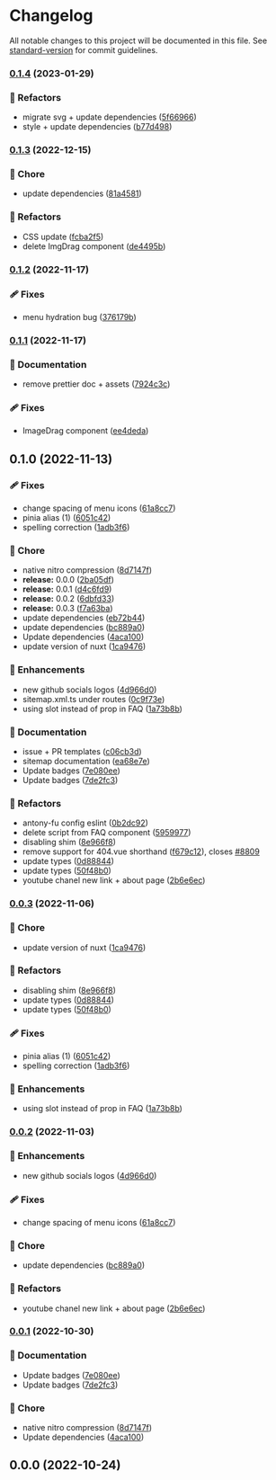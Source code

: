 # Changelog

All notable changes to this project will be documented in this file. See [standard-version](https://github.com/conventional-changelog/standard-version) for commit guidelines.

### [0.1.4](https://github.com/BenjaminOddou/portfolio/compare/v0.1.3...v0.1.4) (2023-01-29)


### 💅 Refactors

* migrate svg + update dependencies ([5f66966](https://github.com/BenjaminOddou/portfolio/commits/5f66966645f28e57e80fbe175696e8dd62e4ecd0))
* style + update dependencies ([b77d498](https://github.com/BenjaminOddou/portfolio/commits/b77d498dfa2bf89a92e042510d70ad19fabd07b1))

### [0.1.3](https://github.com/BenjaminOddou/portfolio/compare/v0.1.2...v0.1.3) (2022-12-15)


### 🏡 Chore

* update dependencies ([81a4581](https://github.com/BenjaminOddou/portfolio/commits/81a45814ffb8f40230e0e0b7dd1661552e4158de))


### 💅 Refactors

* CSS update ([fcba2f5](https://github.com/BenjaminOddou/portfolio/commits/fcba2f5d4dc4ac1de7aa358b3e2705b238d28c82))
* delete ImgDrag component ([de4495b](https://github.com/BenjaminOddou/portfolio/commits/de4495b325e2b70ee558443bee84c17f84211aaf))

### [0.1.2](https://github.com/BenjaminOddou/portfolio/compare/v0.1.1...v0.1.2) (2022-11-17)


### 🩹 Fixes

* menu hydration bug ([376179b](https://github.com/BenjaminOddou/portfolio/commits/376179b566994048a9bc60bf183738736227f6cc))

### [0.1.1](https://github.com/BenjaminOddou/portfolio/compare/v0.1.0...v0.1.1) (2022-11-17)


### 📖 Documentation

* remove prettier doc + assets ([7924c3c](https://github.com/BenjaminOddou/portfolio/commits/7924c3c8e70542938e0a2eb1ddd1d579ea7144b1))


### 🩹 Fixes

* ImageDrag component ([ee4deda](https://github.com/BenjaminOddou/portfolio/commits/ee4dedafab5a30334be45b908ef74272f4da9591))

## 0.1.0 (2022-11-13)


### 🩹 Fixes

* change spacing of menu icons ([61a8cc7](https://github.com/BenjaminOddou/portfolio/commits/61a8cc736d2a6fc082ecd582dee413304380bddb))
* pinia alias (1) ([6051c42](https://github.com/BenjaminOddou/portfolio/commits/6051c4263ece21a7ce30cf8e050143b16b76fe30))
* spelling correction ([1adb3f6](https://github.com/BenjaminOddou/portfolio/commits/1adb3f62f9fcc0e1363c4c645a3444b5ac6e2296))


### 🏡 Chore

* native nitro compression ([8d7147f](https://github.com/BenjaminOddou/portfolio/commits/8d7147fae5ca36c201a955bbac600562f39e35da))
* **release:** 0.0.0 ([2ba05df](https://github.com/BenjaminOddou/portfolio/commits/2ba05df4f37c2d77dd130a5621c62483b5871809))
* **release:** 0.0.1 ([d4c6fd9](https://github.com/BenjaminOddou/portfolio/commits/d4c6fd98a0e2aec395cadb820b8b1647a69bc4c0))
* **release:** 0.0.2 ([6dbfd33](https://github.com/BenjaminOddou/portfolio/commits/6dbfd338d8459bbeceddfa07b5de305f0f7d10e2))
* **release:** 0.0.3 ([f7a63ba](https://github.com/BenjaminOddou/portfolio/commits/f7a63ba2132b3149096541b6d4d7b470af338044))
* update dependencies ([eb72b44](https://github.com/BenjaminOddou/portfolio/commits/eb72b44deec3373fa11ce7a0be121f3f37bee0fc))
* update dependencies ([bc889a0](https://github.com/BenjaminOddou/portfolio/commits/bc889a0c3ec743c39619a1b3ce5303bd93f21f22))
* Update dependencies ([4aca100](https://github.com/BenjaminOddou/portfolio/commits/4aca1000d790d46278781b65d43d70883f966100))
* update version of nuxt ([1ca9476](https://github.com/BenjaminOddou/portfolio/commits/1ca94763c97a56f5da807bafbc5929dd483fd8fb))


### 🚀 Enhancements

* new github socials logos ([4d966d0](https://github.com/BenjaminOddou/portfolio/commits/4d966d055ad6849db239fa14fe0e0f59ba9f1641))
* sitemap.xml.ts under routes ([0c9f73e](https://github.com/BenjaminOddou/portfolio/commits/0c9f73e48bd9c350eff297b01b5a2b534234120f))
* using slot instead of prop in FAQ ([1a73b8b](https://github.com/BenjaminOddou/portfolio/commits/1a73b8b6c7f14cea937c525db25b1cbeb22e675e))


### 📖 Documentation

* issue + PR templates ([c06cb3d](https://github.com/BenjaminOddou/portfolio/commits/c06cb3d7f7944a9beb0343ef453ea66b94908dcb))
* sitemap documentation ([ea68e7e](https://github.com/BenjaminOddou/portfolio/commits/ea68e7e152d9087ee0dacc5ddab816f3095fc97e))
* Update badges ([7e080ee](https://github.com/BenjaminOddou/portfolio/commits/7e080ee884439784c4c569e89ce88ca472d91dfb))
* Update badges ([7de2fc3](https://github.com/BenjaminOddou/portfolio/commits/7de2fc30a67e83090a729890b2430a8e517cd5a3))


### 💅 Refactors

* antony-fu config eslint ([0b2dc92](https://github.com/BenjaminOddou/portfolio/commits/0b2dc92d9577282d1875364337bdbbd64d755456))
* delete script from FAQ component ([5959977](https://github.com/BenjaminOddou/portfolio/commits/5959977a84aa301a2671b4749600477e9930137e))
* disabling shim ([8e966f8](https://github.com/BenjaminOddou/portfolio/commits/8e966f85df399720747695198c254c6a5dc37812))
* remove support for 404.vue shorthand ([f679c12](https://github.com/BenjaminOddou/portfolio/commits/f679c12471ae2263f4973d1fab7df6e0aefb90da)), closes [#8809](https://github.com/BenjaminOddou/portfolio/issues/8809)
* update types ([0d88844](https://github.com/BenjaminOddou/portfolio/commits/0d88844e5057821c15fc5222afadb803f43dfe8b))
* update types ([50f48b0](https://github.com/BenjaminOddou/portfolio/commits/50f48b0336328556dbe5d613aad565457c2f7df5))
* youtube chanel new link + about page ([2b6e6ec](https://github.com/BenjaminOddou/portfolio/commits/2b6e6ec40995127638fe92f97dfaf5ddaa811aa3))

### [0.0.3](https://github.com/BenjaminOddou/portfolio/compare/v0.0.2...v0.0.3) (2022-11-06)


### 🏡 Chore

* update version of nuxt ([1ca9476](https://github.com/BenjaminOddou/portfolio/commits/1ca94763c97a56f5da807bafbc5929dd483fd8fb))


### 💅 Refactors

* disabling shim ([8e966f8](https://github.com/BenjaminOddou/portfolio/commits/8e966f85df399720747695198c254c6a5dc37812))
* update types ([0d88844](https://github.com/BenjaminOddou/portfolio/commits/0d88844e5057821c15fc5222afadb803f43dfe8b))
* update types ([50f48b0](https://github.com/BenjaminOddou/portfolio/commits/50f48b0336328556dbe5d613aad565457c2f7df5))


### 🩹 Fixes

* pinia alias (1) ([6051c42](https://github.com/BenjaminOddou/portfolio/commits/6051c4263ece21a7ce30cf8e050143b16b76fe30))
* spelling correction ([1adb3f6](https://github.com/BenjaminOddou/portfolio/commits/1adb3f62f9fcc0e1363c4c645a3444b5ac6e2296))


### 🚀 Enhancements

* using slot instead of prop in FAQ ([1a73b8b](https://github.com/BenjaminOddou/portfolio/commits/1a73b8b6c7f14cea937c525db25b1cbeb22e675e))

### [0.0.2](https://github.com/BenjaminOddou/portfolio/compare/v0.0.1...v0.0.2) (2022-11-03)


### 🚀 Enhancements

* new github socials logos ([4d966d0](https://github.com/BenjaminOddou/portfolio/commits/4d966d055ad6849db239fa14fe0e0f59ba9f1641))


### 🩹 Fixes

* change spacing of menu icons ([61a8cc7](https://github.com/BenjaminOddou/portfolio/commits/61a8cc736d2a6fc082ecd582dee413304380bddb))


### 🏡 Chore

* update dependencies ([bc889a0](https://github.com/BenjaminOddou/portfolio/commits/bc889a0c3ec743c39619a1b3ce5303bd93f21f22))


### 💅 Refactors

* youtube chanel new link + about page ([2b6e6ec](https://github.com/BenjaminOddou/portfolio/commits/2b6e6ec40995127638fe92f97dfaf5ddaa811aa3))

### [0.0.1](https://github.com/BenjaminOddou/portfolio/compare/v0.0.0...v0.0.1) (2022-10-30)


### 📖 Documentation

* Update badges ([7e080ee](https://github.com/BenjaminOddou/portfolio/commits/7e080ee884439784c4c569e89ce88ca472d91dfb))
* Update badges ([7de2fc3](https://github.com/BenjaminOddou/portfolio/commits/7de2fc30a67e83090a729890b2430a8e517cd5a3))


### 🏡 Chore

* native nitro compression ([8d7147f](https://github.com/BenjaminOddou/portfolio/commits/8d7147fae5ca36c201a955bbac600562f39e35da))
* Update dependencies ([4aca100](https://github.com/BenjaminOddou/portfolio/commits/4aca1000d790d46278781b65d43d70883f966100))

## 0.0.0 (2022-10-24)
